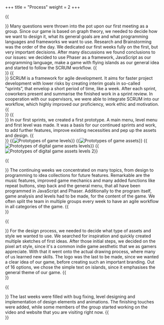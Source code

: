 +++
title = "Process"
weight = 2
+++

{{<section title="Research">}}
Many questions were thrown into the pot upon our first meeting as a group. Since our game is based on graph theory, we needed to decide how we want to design it, what its general goals are and what programming languages and frameworks we want to use. Research and Brainstorming was the order of the day. We dedicated our first weeks fully on the first, but very important decisions. After many discussions we found conclusions to our issues: we decided to use Phaser as a framework, JavaScript as our programming language, make a game with flying islands as our general idea and started to follow the SCRUM workflow.
{{</section>}}
{{<section title="SCRUM">}}
SCRUM is a framework for agile development. It aims for faster project development with lower risks by creating interim goals in so-called “sprints”, that envelop a short period of time, like a week. After each sprint, coworkers present and summarise the finished work in a sprint review.
In cooperation with our supervisors, we were able to integrate SCRUM into our workflow, which highly improved our proficiency, work ethic and motivation.
{{</section>}}
{{<section title="Prototyping">}}
In our first sprints, we created a first prototype. A main menu, level menu and first level was made. It was a basis for our continued sprints and work, to add further features, improve existing necessities and pep up the assets and design.
{{</section>}}
{{<image src="protolevels.png" alt="Prototypes of game levels">}}
{{<image src="prototypes.png" alt="Prototypes of game assets">}}
{{<image src="assetsproto.png" alt="Prototypes of digital game assets levels">}}
{{<image src="assetsproto2.png" alt="Prototypes of digital game assets levels 2">}}

{{<section title="Developement">}}
The continuing weeks we concentrated on many topics, from design to programming to idea collections for future features.
Remarkable are the music features, improved game mechanics and many added functions like repeat buttons, step back and the general menu, that all have been programmed in JavaScript and Phaser. Additionally to the program itself, game analysis and levels had to be made, for the content of the game. We often split the team in multiple groups every week to have an agile workflow in all categories of the game.
{{</section>}}

{{<section title="Designing">}}
For the design process, we needed to decide what type of assets and style we wanted to use. We searched for inspiration and quickly created multiple sketches of first ideas. After those initial steps, we decided on the pixel art style, since it's a common indie game aesthetic that we as gamers appreciate. With that it went onto the actual drawing process, where many of us learned new skills.
The logo was the last to be made, since we wanted a clear idea of our game, before creating such an important branding. Out of 16 options, we chose the simple text on islands, since it emphasises the general theme of our game.
{{</section>}}

{{<section title="Final Touches">}}
The last weeks were filled with bug fixing, level designing and implementation of design elements and animations. The finishing touches were added, while some members of the group started working on the video and website that you are visiting right now.
{{</section>}}
